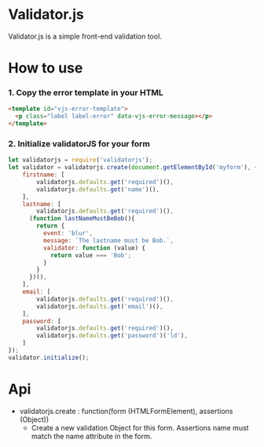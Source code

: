 # Validator.js

Validator.js is a simple front-end validation tool.

# How to use
### 1. Copy the error template in your HTML
```html
<template id="vjs-error-template">
  <p class="label label-error" data-vjs-error-message></p>
</template>
```
### 2. Initialize validatorJS for your form
```javascript
let validatorjs = require('validatorjs');
let validator = validatorjs.create(document.getElementById('myform'), {
    firstname: [
        validatorjs.defaults.get('required')(),
        validatorjs.defaults.get('name')(),
    ],
    lastname: [
        validatorjs.defaults.get('required')(),
      (function lastNameMustBeBob(){
        return {
          event: 'blur',
          message: `The lastname must be Bob.`,
          validator: function (value) {
            return value === 'Bob';
          }
        }
      })(),
    ],
    email: [
        validatorjs.defaults.get('required')(),
        validatorjs.defaults.get('email')(),
    ],
    password: [
        validatorjs.defaults.get('required')(),
        validatorjs.defaults.get('password')('ld'),
    ]
});
validator.initialize();
```

# Api

- validatorjs.create : function(form (HTMLFormElement), assertions (Object))
    - Create a new validation Object for this form. Assertions name must match the name attribute in the form.
